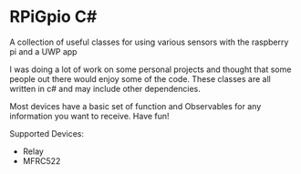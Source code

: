 # RPiGpio C#
A collection of useful classes for using various sensors with the raspberry pi and a UWP app

I was doing a lot of work on some personal projects and thought that some people out there would enjoy some of the code. These classes are all written in c# and may include other dependencies.

Most devices have a basic set of function and Observables for any information you want to receive. Have fun!

Supported Devices:

  * Relay
  * MFRC522
